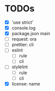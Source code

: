 # TODOs

- [x] 'use strict'
- [x] console.log
- [x] package.json main
- [ ] request: ora
- [ ] prettier: cli
- [ ] eslint
  - [ ] rule
  - [ ] cli
- [ ] stylelint
  - [ ] rule
  - [ ] cli
- [x] license: name
